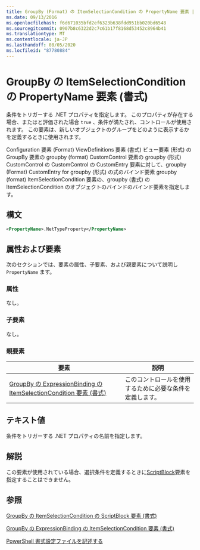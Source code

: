 ```yaml
---
title: GroupBy (Format) の ItemSelectionCondition の PropertyName 要素 |Microsoft Docs
ms.date: 09/13/2016
ms.openlocfilehash: f6d671035bfd2ef6323b638fdd951bb020bd6548
ms.sourcegitcommit: 0907b8c6322d2c7c61b17f8168d53452c8964b41
ms.translationtype: MT
ms.contentlocale: ja-JP
ms.lasthandoff: 08/05/2020
ms.locfileid: "87780884"
---
```

# <a name="propertyname-element-for-itemselectioncondition-for-groupby-format"></a>GroupBy の ItemSelectionCondition の PropertyName 要素 (書式)

条件をトリガーする .NET プロパティを指定します。 このプロパティが存在する場合、またはと評価された場合 `true` 、条件が満たされ、コントロールが使用されます。 この要素は、新しいオブジェクトのグループをどのように表示するかを定義するときに使用されます。

Configuration 要素 (Format) ViewDefinitions 要素 (書式) ビュー要素 (形式) の GroupBy 要素の groupby (format) CustomControl 要素の groupby (形式) CustomControl の CustomControl の CustomEntry 要素に対して、groupby (Format) CustomEntry for groupby (形式) の式のバインド要素 groupby (format) ItemSelectionCondition 要素の、groupby (書式) の ItemSelectionCondition のオブジェクトのバインドのバインド要素を指定します。

## <a name="syntax"></a>構文

```xml
<PropertyName>.NetTypeProperty</PropertyName>
```

## <a name="attributes-and-elements"></a>属性および要素

次のセクションでは、要素の属性、子要素、および親要素について説明し `PropertyName` ます。

### <a name="attributes"></a>属性

なし。

### <a name="child-elements"></a>子要素

なし。

### <a name="parent-elements"></a>親要素

|要素|説明|
|-------------|-----------------|
|[GroupBy の ExpressionBinding の ItemSelectionCondition 要素 (書式)](./itemselectioncondition-element-for-expressionbinding-for-groupby-format.md)|このコントロールを使用するために必要な条件を定義します。|

## <a name="text-value"></a>テキスト値

条件をトリガーする .NET プロパティの名前を指定します。

## <a name="remarks"></a>解説

この要素が使用されている場合、選択条件を定義するときに[ScriptBlock](./scriptblock-element-for-itemselectioncondition-for-groupby-format.md)要素を指定することはできません。

## <a name="see-also"></a>参照

[GroupBy の ItemSelectionCondition の ScriptBlock 要素 (書式)](./scriptblock-element-for-itemselectioncondition-for-groupby-format.md)

[GroupBy の ExpressionBinding の ItemSelectionCondition 要素 (書式)](./itemselectioncondition-element-for-expressionbinding-for-groupby-format.md)

[PowerShell 書式設定ファイルを記述する](./writing-a-powershell-formatting-file.md)
